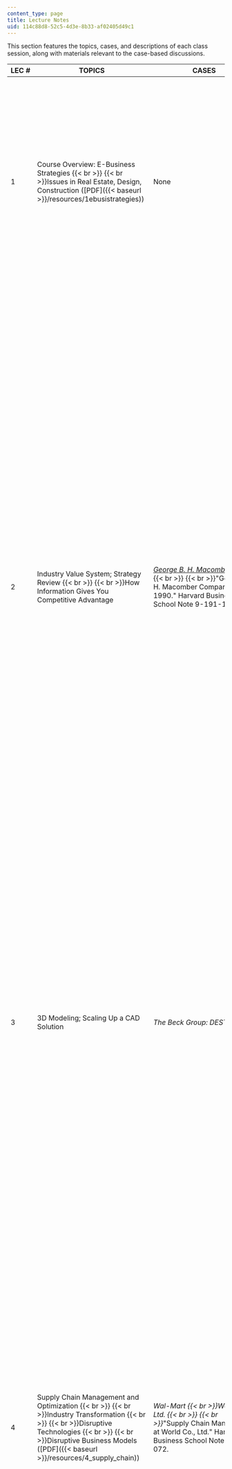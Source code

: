 ```yaml
---
content_type: page
title: Lecture Notes
uid: 114c88d8-52c5-4d3e-8b33-af02405d49c1
---
```


This section features the topics, cases, and descriptions of each class session, along with materials relevant to the case-based discussions.

| LEC # | TOPICS | CASES | COMMENTS |
| --- | --- | --- | --- |
| 1 | Course Overview: E-Business Strategies  {{< br >}}  {{< br >}}Issues in Real Estate, Design, Construction ([PDF]({{< baseurl >}}/resources/1ebusistrategies)) | None | This session introduces the fundamental business structure of the construction industry, considers the major strategic issues facing firms, and introduces several present barriers to industry structural change. Also discussed will be the general thrust of the course and match with students’ interests. |
| 2 | Industry Value System; Strategy Review  {{< br >}}  {{< br >}}How Information Gives You Competitive Advantage | [_George B. H. Macomber Co._](http://businessdirectory.bizjournals.com/boston/construction/964997/george-b-h--macomber-company-inc.html)  {{< br >}}  {{< br >}}"George B. H. Macomber Company: 1990." Harvard Business School Note 9-191-120. |  {{< br >}}{{< br >}} The objective of this class session is to refresh students on the major elements of the value system in real estate and construction, and to refresh students on the key elements in the analysis of competitive strategy. In particular, these elements can be applied to the ways in which information technology helps firms compete. {{< br >}}{{< br >}} The case is more than a decade old, but most of the issues are relevant today. The case is a good starting point for illustrating these concepts. {{< br >}}{{< br >}} The balance of the coursework expects that all analyses of technologies and business models refer to back to a) the real world circumstances of the real estate and construction value system, and b) the basic strategy tools that help determines whether ideas and firms succeed or fail in the marketplace. {{< br >}}{{< br >}}  |
| 3 | 3D Modeling; Scaling Up a CAD Solution | _The Beck Group: DESTINI_ | There are many ways to create value in the AEC Value System. There are also many ways to accept risk, or to shed it. There is theoretical benefit to collaboration, but it's not clear who drives collaboration or who receives the most benefit. This case covers a response by an at-risk real estate and construction firm seeking to be on the leading edge of technology adoption. What are the issues? |
| 4 | Supply Chain Management and Optimization  {{< br >}}  {{< br >}}Industry Transformation  {{< br >}}  {{< br >}}Disruptive Technologies  {{< br >}}  {{< br >}}Disruptive Business Models ([PDF]({{< baseurl >}}/resources/4_supply_chain)) | _Wal-Mart  {{< br >}}World Co., Ltd.  {{< br >}}  {{< br >}}_"Supply Chain Management at World Co., Ltd." Harvard Business School Note 9-601-072. |  {{< br >}}{{< br >}} The case is based on retail garment sales in Japan, with one of the leading clothing manufacturers in the world. Many of the issues don’t apply to construction at all. However, some of the coordination and optimization ideas could apply quite well – if one could imagine an entity with a role like that of World Co. {{< br >}}{{< br >}} "Competing on Capabilities" generalizes some of the learning, and shows how it was in place a decade ago to help propel Wal-Mart to the top of the retail world. {{< br >}}{{< br >}} Supply chain optimization has immense potential to help drive efficiencies, margins, and competitive advantage in real estate and construction. What kinds of business entities and what kinds of strategies would be necessary to make use of these kinds of tools? {{< br >}}{{< br >}}  |
| 5 | Knowing a Winning Business Idea When You See One  {{< br >}}  {{< br >}}Writing a Business Plan | _Collaborative Structures_ ([PDF]({{< baseurl >}}/resources/5colstrproform)) |  {{< br >}}{{< br >}} Although this case also involves the instructor John Macomber, it represents a good opportunity to a) understand the evolution of strategic thinking in the decade since the George B. H. Macomber Company case, b) consider the concepts in the reading to evaluate whether or not this is a good idea from a market point of view; and c) look at a professionally prepared business plan for an ongoing business that was seeking tens of millions of dollars. {{< br >}}{{< br >}} In the second portion of the Collaborative Structures discussion, we will transition from the basic strategic and business idea and into how the opportunity was communicated. The learning intent is to give students the tools and vocabulary to cover many of the tactical business planning issues that go with executing on a great strategic idea or on a great technology. {{< br >}}{{< br >}}  |
| 6 | Aligning Incentives - Part One  {{< br >}}  {{< br >}}Aligning Incentives for Supply Chain Efficiency | _Blockbuster Video_ (Turning the Supply Chain into a Revenue Chain) |  {{< br >}}{{< br >}} Many technologies exist that purport to make things more efficient, or to help people to share information. But what if the various businesses in the value system don't want to share information because it's not in their best interest to do so under the current contract structure? This is a source of much resistance in the real estate, design, and construction industries. {{< br >}}{{< br >}} Are there ways in which the players can be incented to work in the same direction, to increase profitability for all? This is the model explored in the reading. If such a contract or incentive structure is invented, presumably this will open the floodgates to adoption of technologies that reward sharing and efficiency. {{< br >}}{{< br >}}  |
| 7 | Aligning Incentives - Part Two  {{< br >}}  {{< br >}}Using Game Theory to Shape Strategy | _Regency Plaza_ |  {{< br >}}{{< br >}} This case is adapted from a real construction project in Boston. Note that the structure of the customization of the dozens of condominiums amounts to a repeat-play game in classical game theory, as most of the participants are repeated each time. Note that the current structure does not seem to find an equilibrium with optimum value created for the system - and in fact costs money to almost everyone. {{< br >}}{{< br >}} The objective of this class is to use a real life real estate and construction example to illustrate ways in which game can be proposed which helps everyone to act as if their interests are aligned. {{< br >}}{{< br >}}  |
| 8 | Alliances and Franchising Knowledge Management | _Colliers and the Technology Solution_ |  {{< br >}}{{< br >}} The Real Estate, Construction, and Design industries are very fragmented, and for many reasons they are likely to remain so. Scarce resources that inhibit economies of scale include capital requirements, project management requirements, and new work acquisition requirements. {{< br >}}{{< br >}} It's possible that new technologies, or the expansion of knowledge gleaned from old technologies, may respond better to a franchise or alliance model than to a large company model or to an every-man-for-himself model. {{< br >}}{{< br >}} The Colliers case explores some of the benefits and drawbacks of a franchising / alliance model. While the core technology, Lotus Notes, has progressed substantially in the ensuing years and is no longer directly relevant, the concepts of how to use the power and the independence of the members still very much apply. {{< br >}}{{< br >}} In the Andersen Consulting case, the issue in more depth: how to manage this knowledge. Remembering what has been learned by a firm or by a group of people should be a source of competitive advantage. Many of the technologies discussed to date in the course, as well as the vast amounts of data that are captured in their use, should in concept be aggregated and used to provide advantage. In industries like system integration (Andersen's forte), this clearly is true. Will it be true in real estate and construction? {{< br >}}{{< br >}} If so, what are the key elements in a successful knowledge management strategy? {{< br >}}{{< br >}} Andersen Consulting was not included in the demise of Arthur Andersen & Co., having already been spun off as [Accenture](http://www.accenture.com/us-en/company/Pages/index.aspx). {{< br >}}{{< br >}}  |
| 9 | Procurement and Exchanges  {{< br >}}  {{< br >}}Emerging E-Business Models  {{< br >}}  {{< br >}}Exploiting the Virtual Value Chain  {{< br >}}  {{< br >}}Consideration for Companies and Careers ([PDF]({{< baseurl >}}/resources/9concludeoutline)) | _Freemarkets.com_ | Early e-commerce efforts paid great attention to procurement, auctions, exchanges, and many other business models. Most successes to date have been with existing companies like [Grainger](http://www.grainger.com/Grainger/wwg/start.shtml) or [Fidelity](https://www.fidelity.com/). Notable new successes include eBay, the world's online marketplace. What are some of the other avenues along this line of reasoning?
